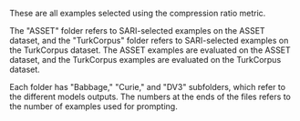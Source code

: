 These are all examples selected using the compression ratio metric.

The "ASSET" folder refers to SARI-selected examples on the ASSET dataset, and the "TurkCorpus" folder refers to SARI-selected examples on the TurkCorpus dataset. The ASSET examples are evaluated on the ASSET dataset, and the TurkCorpus examples are evaluated on the TurkCorpus dataset.

Each folder has "Babbage," "Curie," and "DV3" subfolders, which refer to the different models outputs. The numbers at the ends of the files refers to the number of examples used for prompting.